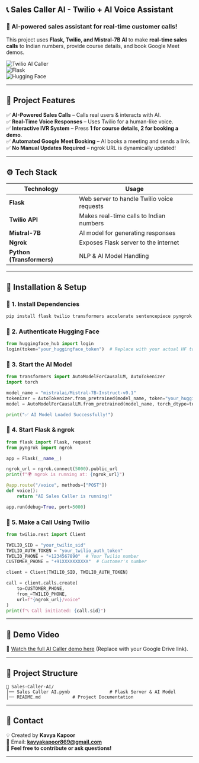
## **📞 Sales Caller AI - Twilio + AI Voice Assistant**
### **🚀 AI-powered sales assistant for real-time customer calls!**
This project uses **Flask, Twilio, and Mistral-7B AI** to make **real-time sales calls** to Indian numbers, provide course details, and book Google Meet demos.

![Twilio AI Caller](https://img.shields.io/badge/Twilio-Voice%20AI-red)  
![Flask](https://img.shields.io/badge/Flask-Web%20Server-blue)  
![Hugging Face](https://img.shields.io/badge/HuggingFace-Mistral--7B-yellow)  

---

## 📌 **Project Features**
✅ **AI-Powered Sales Calls** – Calls real users & interacts with AI.  
✅ **Real-Time Voice Responses** – Uses Twilio for a human-like voice.  
✅ **Interactive IVR System** – Press **1 for course details, 2 for booking a demo**.  
✅ **Automated Google Meet Booking** – AI books a meeting and sends a link.  
✅ **No Manual Updates Required** – ngrok URL is dynamically updated!  

---

## ⚙️ **Tech Stack**
| Technology | Usage |
|------------|-------|
| **Flask** | Web server to handle Twilio voice requests |
| **Twilio API** | Makes real-time calls to Indian numbers |
| **Mistral-7B** | AI model for generating responses |
| **Ngrok** | Exposes Flask server to the internet |
| **Python (Transformers)** | NLP & AI Model Handling |

---

## 📂 **Installation & Setup**
### 🔹 **1. Install Dependencies**
```bash
pip install flask twilio transformers accelerate sentencepiece pyngrok
```

### 🔹 **2. Authenticate Hugging Face**
```python
from huggingface_hub import login
login(token="your_huggingface_token")  # Replace with your actual HF token
```

### 🔹 **3. Start the AI Model**
```python
from transformers import AutoModelForCausalLM, AutoTokenizer
import torch

model_name = "mistralai/Mistral-7B-Instruct-v0.1"
tokenizer = AutoTokenizer.from_pretrained(model_name, token="your_huggingface_token")
model = AutoModelForCausalLM.from_pretrained(model_name, torch_dtype=torch.bfloat16, device_map="auto")

print("✅ AI Model Loaded Successfully!")
```

### 🔹 **4. Start Flask & ngrok**
```python
from flask import Flask, request
from pyngrok import ngrok

app = Flask(__name__)

ngrok_url = ngrok.connect(5000).public_url
print(f"🌍 ngrok is running at: {ngrok_url}")

@app.route("/voice", methods=["POST"])
def voice():
    return "AI Sales Caller is running!"

app.run(debug=True, port=5000)
```

### 🔹 **5. Make a Call Using Twilio**
```python
from twilio.rest import Client

TWILIO_SID = "your_twilio_sid"
TWILIO_AUTH_TOKEN = "your_twilio_auth_token"
TWILIO_PHONE = "+1234567890"  # Your Twilio number
CUSTOMER_PHONE = "+91XXXXXXXXXX"  # Customer's number

client = Client(TWILIO_SID, TWILIO_AUTH_TOKEN)

call = client.calls.create(
    to=CUSTOMER_PHONE,
    from_=TWILIO_PHONE,
    url=f"{ngrok_url}/voice"
)
print(f"📞 Call initiated: {call.sid}")
```

---

## 🎥 **Demo Video**
📌 [Watch the full AI Caller demo here](#) (Replace with your Google Drive link).  

---

## 📜 **Project Structure**
```
📂 Sales-Caller-AI/
│── Sales Caller AI.pynb               # Flask Server & AI Model
│── README.md            # Project Documentation

```

---

## 📧 **Contact**
💡 Created by **Kavya Kapoor**  
📧 Email: **kavyakapoor869@gmail.com**  
🚀 **Feel free to contribute or ask questions!**  

---
